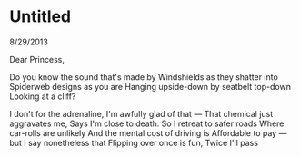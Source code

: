 Untitled
========

8/29/2013

Dear Princess,

Do you know the sound that's made by
Windshields as they shatter into
Spiderweb designs as you are
Hanging upside-down by seatbelt top-down
Looking at a cliff?

I don't for the adrenaline,
I'm awfully glad of that &mdash;
That chemical just aggravates me,
Says I'm close to death.
So I retreat to safer roads
Where car-rolls are unlikely
And the mental cost of driving is
Affordable to pay &mdash; but I say nonetheless that
Flipping over once is fun,
Twice I'll pass